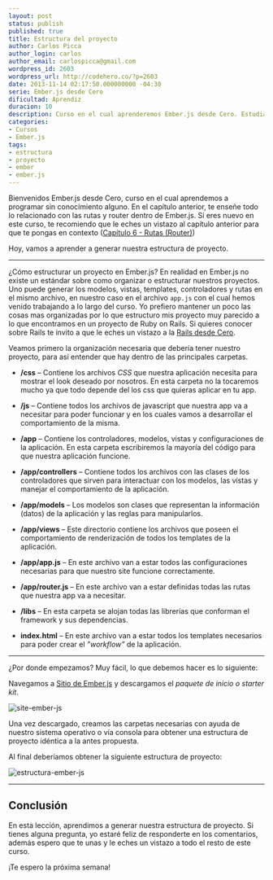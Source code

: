 ```yaml
---
layout: post
status: publish
published: true
title: Estructura del proyecto
author: Carlos Picca
author_login: carlos
author_email: carlospicca@gmail.com
wordpress_id: 2603
wordpress_url: http://codehero.co/?p=2603
date: 2013-11-14 02:17:50.000000000 -04:30
serie: Ember.js desde Cero
dificultad: Aprendiz
duracion: 10
description: Curso en el cual aprenderemos Ember.js desde Cero. Estudiaremos como generar nuestra estructura de proyecto.
categories:
- Cursos
- Ember.js
tags:
- estructura
- proyecto
- ember
- ember.js
---
```

<p>Bienvenidos Ember.js desde Cero, curso en el cual aprendemos a programar sin conocimiento alguno. En el capítulo anterior, te enseñe todo lo relacionado con las rutas y router dentro de Ember.js. Si eres nuevo en este curso, te recomiendo que le eches un vistazo al capítulo anterior para que te pongas en contexto (<a href="http://codehero.co/ember-js-desde-cero-rutas-router/">Capítulo 6 - Rutas (Router)</a>)</p>

<p>Hoy, vamos a aprender a generar nuestra estructura de proyecto.</p>

<hr />

<p>¿Cómo estructurar un proyecto en Ember.js? En realidad en Ember.js no existe un estándar sobre como organizar o estructurar nuestros proyectos. Uno puede generar los modelos, vistas, templates, controladores y rutas en el mismo archivo, en nuestro caso en el archivo <code>app.js</code> con el cual hemos venido trabajando a lo largo del curso. Yo prefiero mantener un poco las cosas mas organizadas por lo que estructuro mis proyecto muy parecido a lo que encontramos en un proyecto de Ruby on Rails. Si quieres conocer sobre Rails te invito a que le eches un vistazo a la <a href="http://codehero.co/series/ruby-on-rails-desde-cero/">Rails desde Cero</a>.</p>

<p>Veamos primero la organización necesaria que debería tener nuestro proyecto, para así entender que hay dentro de las principales carpetas.</p>

<ul>
<li><p><strong>/css</strong> – Contiene los archivos <em>CSS</em> que nuestra aplicación necesita para mostrar el look deseado por nosotros. En esta carpeta no la tocaremos mucho ya que todo depende del los css que quieras aplicar en tu app.</p></li>
<li><p><strong>/js</strong> – Contiene todos los archivos de javascript que nuestra app va a necesitar para poder funcionar y en los cuales vamos a desarrollar el comportamiento de la misma.</p></li>
<li><p><strong>/app</strong> – Contiene los controladores, modelos, vistas y configuraciones de la aplicación. En esta carpeta escribiremos la mayoría del código para que nuestra aplicación funcione.</p></li>
<li><p><strong>/app/controllers</strong> – Contiene todos los archivos con las clases de los controladores que sirven para interactuar con los modelos, las vistas y manejar el comportamiento de la aplicación.</p></li>
<li><p><strong>/app/models</strong> – Los modelos son clases que representan la información (datos) de la aplicación y las reglas para manipularlos.</p></li>
<li><p><strong>/app/views</strong> – Este directorio contiene los archivos que poseen el comportamiento de renderización de todos los templates de la aplicación.</p></li>
<li><p><strong>/app/app.js</strong> – En este archivo van a estar todos las configuraciones necesarias para que nuestro site funcione correctamente.</p></li>
<li><p><strong>/app/router.js</strong> – En este archivo van a estar definidas todas las rutas que nuestra app va a necesitar.</p></li>
<li><p><strong>/libs</strong> – En esta carpeta se alojan todas las librerías que conforman el framework y sus dependencias.</p></li>
<li><p><strong>index.html</strong> – En este archivo van a estar todos los templates necesarios para poder crear el <em>”workflow”</em> de la aplicación.</p></li>
</ul>

<hr />

<p>¿Por donde empezamos? Muy fácil, lo que debemos hacer es lo siguiente:</p>

<p>Navegamos a <a href="http://emberjs.com/">Sitio de Ember.js</a> y descargamos el <em>paquete de inicio o starter kit</em>.</p>

<p><img src="http://i.imgur.com/6Eb3x3X.png" alt="site-ember-js" /></p>

<p>Una vez descargado, creamos las carpetas necesarias con ayuda de nuestro sistema operativo o vía consola para obtener una estructura de proyecto idéntica a la antes propuesta.</p>

<p>Al final deberíamos obtener la siguiente estructura de proyecto:</p>

<p><img src="http://i.imgur.com/CWttYXW.png" alt="estructura-ember-js" /></p>

<hr />

<h2>Conclusión</h2>

<p>En esta lección, aprendimos a generar nuestra estructura de proyecto. Si tienes alguna pregunta, yo estaré feliz de responderte en los comentarios, además espero que te unas y le eches un vistazo a todo el resto de este curso.</p>

<p>¡Te espero la próxima semana!</p>
